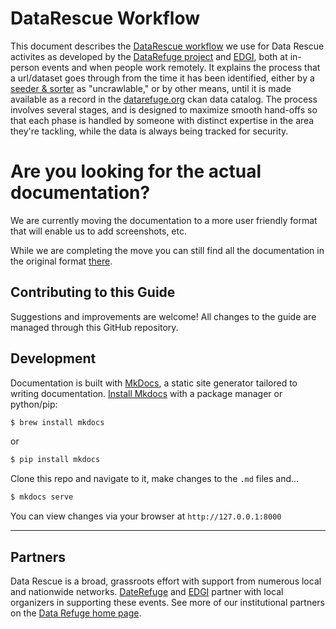 # DataRescue Workflow

This document describes the [DataRescue workflow](https://datarefuge.github.io/workflow/) we use for Data Rescue activites as developed by the [DataRefuge project](http://www.ppehlab.org/) and [EDGI](https://envirodatagov.org/), both at in-person events and when people work remotely. It explains the process that a url/dataset goes through from the time it has been identified, either by a [seeder & sorter](https://datarefuge.github.io/workflow/seednsort/) as "uncrawlable," or by other means, until it is made available as a record in the [datarefuge.org](http://www.datarefuge.org) ckan data catalog. The process involves several stages, and is designed to maximize smooth hand-offs so that each phase is handled by someone with distinct expertise in the area they're tackling, while the data is always being tracked for security.

# Are you looking for the actual documentation?
We are currently moving the documentation to a more user friendly format that will enable us to add screenshots, etc.

While we are completing the move you can still find all the documentation in the original format [there](https://github.com/datarefuge/workflow/blob/master/docs/index.md).

## Contributing to this Guide

Suggestions and improvements are welcome! All changes to the guide are managed through this GitHub repository.

## Development

Documentation is built with [MkDocs](http://www.mkdocs.org/), a static site generator tailored to writing documentation. [Install Mkdocs](http://www.mkdocs.org/#installation) with a package manager or python/pip:

```sh
$ brew install mkdocs
```
or
```sh
$ pip install mkdocs
```

Clone this repo and navigate to it, make changes to the `.md` files and...

```sh
$ mkdocs serve
```

You can view changes via your browser at `http://127.0.0.1:8000`

**********************
## Partners
Data Rescue is a broad, grassroots effort with support from numerous local and nationwide networks. [DateRefuge](http://www.ppehlab.org/datarefuge/) and [EDGI](https://envirodatagov.org/) partner with local organizers in supporting these events. See more of our institutional partners on the [Data Refuge home page](http://www.ppehlab.org/datarefuge#partners).
